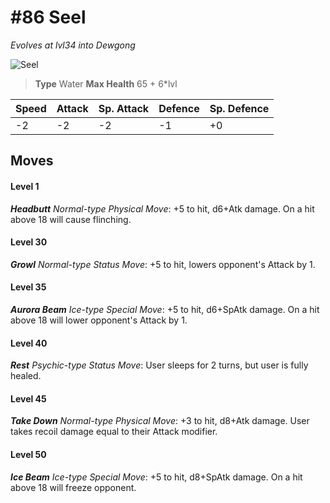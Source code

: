 # #86 Seel
*Evolves at lvl34 into Dewgong*

![Seel](https://img.pokemondb.net/sprites/home/normal/1x/seel.png)

> **Type** Water
> **Max Health** 65 + 6\*lvl

| Speed | Attack | Sp. Attack | Defence | Sp. Defence |
| ----- | ------ | ---------- | ------- | ----------- |
| -2 | -2 | -2 | -1 | +0 |

## Moves
#### Level 1

***Headbutt** Normal-type Physical Move*: +5 to hit, d6+Atk damage. On a hit above 18 will cause flinching.
#### Level 30

***Growl** Normal-type Status Move*: +5 to hit, lowers opponent's Attack by 1.
#### Level 35

***Aurora Beam** Ice-type Special Move*: +5 to hit, d6+SpAtk damage. On a hit above 18 will lower opponent's Attack by 1.
#### Level 40

***Rest** Psychic-type Status Move*: User sleeps for 2 turns, but user is fully healed.
#### Level 45

***Take Down** Normal-type Physical Move*: +3 to hit, d8+Atk damage. User takes recoil damage equal to their Attack modifier.
#### Level 50

***Ice Beam** Ice-type Special Move*: +5 to hit, d8+SpAtk damage. On a hit above 18 will freeze opponent.

